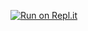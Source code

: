  [![Run on Repl.it](https://repl.it/badge/github/ferBecker/projeto-autismo)](https://repl.it/github/ferBecker/projeto-autismo)
